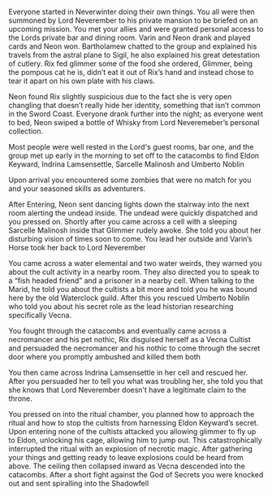 Everyone started in Neverwinter doing their own things. You all were then summoned by Lord Neverember to his private mansion to be briefed on an upcoming mission. You met your allies and were granted personal access to the Lords private bar and dining room. Varin and Neon drank and played cards and Neon won. Bartholamew chatted to the group and explained his travels from the astral plane to Sigil, he also explained his great detestation of cutlery. Rix fed glimmer some of the food she ordered, Glimmer, being the pompous cat he is, didn’t eat it out of Rix’s hand and instead chose to tear it apart on his own plate with his claws.  

Neon found Rix slightly suspicious due to the fact she is very open changling that doesn’t really hide her identity, something that isn’t common in the Sword Coast. Everyone drank further into the night; as everyone went to bed, Neon swiped a bottle of Whisky from Lord Neveremeber’s personal collection.  

Most people were well rested in the Lord's guest rooms, bar one, and the group met up early in the morning to set off to the catacombs to find Eldon Keyward, Indrina Lamsensettle, Sarcelle Malinosh and Umberto Noblin 

Upon arrival you encountered some zombies that were no match for you and your seasoned skills as adventurers. 

After Entering, Neon sent dancing lights down the stairway into the next room alerting the undead inside. The undead were quickly dispatched and you pressed on. Shortly after you came across a cell with a sleeping Sarcelle Malinosh inside that Glimmer rudely awoke. She told you about her disturbing vision of times soon to come. You lead her outside and Varin’s Horse took her back to Lord Neverember 

You came across a water elemental and two water weirds, they warned you about the cult activity in a nearby room. They also directed you to speak to a “fish headed friend” and a prisoner in a nearby cell. When talking to the Marid, he told you about the cultists a bit more and told you he was bound here by the old Waterclock guild. After this you rescued Umberto Noblin who told you about his secret role as the lead historian researching specifically Vecna. 

You fought through the catacombs and eventually came across a necromancer and his pet nothic, Rix disguised herself as a Vecna Cultist and persuaded the necromancer and his nothic to come through the secret door where you promptly ambushed and killed them both 

You then came across Indrina Lamsensettle in her cell and rescued her. After you persuaded her to tell you what was troubling her, she told you that she knows that Lord Neverember doesn’t have a legitimate claim to the throne.  

You pressed on into the ritual chamber, you planned how to approach the ritual and how to stop the cultists from harnessing Eldon Keyward’s secret. Upon entering none of the cultists attacked you allowing glimmer to fly up to Eldon, unlocking his cage, allowing him to jump out. This catastrophically interrupted the ritual with an explosion of necrotic magic. After gathering your things and getting ready to leave explosions could be heard from above. The ceiling then collapsed inward as Vecna descended into the catacombs. After a short fight against the God of Secrets you were knocked out and sent spiralling into the Shadowfell
